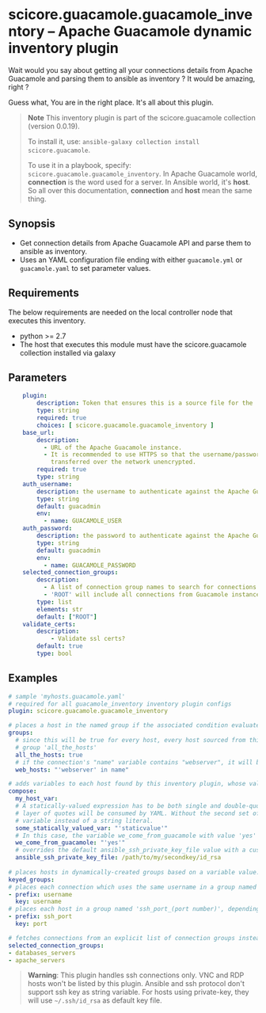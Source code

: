 # scicore.guacamole.guacamole_inventory – Apache Guacamole dynamic inventory plugin

Wait would you say about getting all your connections details from Apache Guacamole and parsing them to ansible as inventory ? It would be amazing, right ? 

Guess what, You are in the right place. It's all about this plugin.

> **Note**
>This inventory plugin is part of the scicore.guacamole collection (version 0.0.19).
>
>To install it, use: `ansible-galaxy collection install scicore.guacamole`.
>
>To use it in a playbook, specify: `scicore.guacamole.guacamole_inventory`.
> In Apache Guacamole world, **connection** is the word used for a server. In Ansible world, it's **host**. So all over this documentation, **connection** and **host** mean the same thing.
>

## Synopsis

- Get connection details from Apache Guacamole API and parse them to ansible as inventory.
- Uses an YAML configuration file ending with either `guacamole.yml` or `guacamole.yaml` to set parameter values.

## Requirements

The below requirements are needed on the local controller node that executes this inventory.

- python >= 2.7
- The host that executes this module must have the scicore.guacamole collection installed via galaxy

## Parameters
```yaml
    plugin:
        description: Token that ensures this is a source file for the 'guacamole_inventory' plugin.
        type: string
        required: true
        choices: [ scicore.guacamole.guacamole_inventory ]
    base_url:
        description:
          - URL of the Apache Guacamole instance.
          - It is recommended to use HTTPS so that the username/password are not
            transferred over the network unencrypted.
        required: true
        type: string
    auth_username:
        description: the username to authenticate against the Apache Guacamole API
        type: string
        default: guacadmin
        env:
          - name: GUACAMOLE_USER
    auth_password:
        description: the password to authenticate against the Apache Guacamole API
        type: string
        default: guacadmin
        env:
          - name: GUACAMOLE_PASSWORD
    selected_connection_groups:
        description:
          - A list of connection group names to search for connections.
          - 'ROOT' will include all connections from Guacamole instance.
        type: list
        elements: str
        default: ["ROOT"]
    validate_certs:
        description:
            - Validate ssl certs?
        default: true
        type: bool
```
## Examples

```yaml
# sample 'myhosts.guacamole.yaml'
# required for all guacamole_inventory inventory plugin configs
plugin: scicore.guacamole.guacamole_inventory

# places a host in the named group if the associated condition evaluates to true
groups:
  # since this will be true for every host, every host sourced from this inventory plugin config will be in the
  # group 'all_the_hosts'
  all_the_hosts: true
  # if the connection's "name" variable contains "webserver", it will be placed in the 'web_hosts' group
  web_hosts: "'webserver' in name"

# adds variables to each host found by this inventory plugin, whose values are the result of the associated expression
compose:
  my_host_var:
  # A statically-valued expression has to be both single and double-quoted, or use escaped quotes, since the outer
  # layer of quotes will be consumed by YAML. Without the second set of quotes, it interprets 'staticvalue' as a
  # variable instead of a string literal.
  some_statically_valued_var: "'staticvalue'"
  # In this case, the variable we_come_from_guacamole with value 'yes' will be added to all host listed by this plugin.
  we_come_from_guacamole: "'yes'"
  # overrides the default ansible_ssh_private_key_file value with a custom path.
  ansible_ssh_private_key_file: /path/to/my/secondkey/id_rsa
 
# places hosts in dynamically-created groups based on a variable value.
keyed_groups:
# places each connection which uses the same username in a group named 'username_(username value)'
- prefix: username
  key: username
# places each host in a group named 'ssh_port_(port number)', depending on the connection port number
- prefix: ssh_port
  key: port

# fetches connections from an explicit list of connection groups instead of default all (- 'ROOT')
selected_connection_groups:
- databases_servers
- apache_servers
```

> **Warning**:
> This plugin handles ssh connections only.
> VNC and RDP hosts won't be listed by this plugin.
> Ansible and ssh protocol don't support ssh key as string variable.
> For hosts using private-key, they will use `~/.ssh/id_rsa` as default key file.
